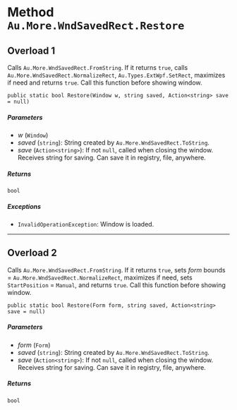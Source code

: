 # Method `Au.More.WndSavedRect.Restore`

## Overload 1

Calls `Au.More.WndSavedRect.FromString`. If it returns `true`, calls `Au.More.WndSavedRect.NormalizeRect`, `Au.Types.ExtWpf.SetRect`, maximizes if need and returns `true`. Call this function before showing window.

```
public static bool Restore(Window w, string saved, Action<string> save = null)
```

##### Parameters

- *w*  (`Window`)
- *saved*  (`string`):
    String created by `Au.More.WndSavedRect.ToString`.
- *save*  (`Action<string>`):
    If not `null`, called when closing the window. Receives string for saving. Can save it in registry, file, anywhere.

##### Returns

`bool`

##### Exceptions

- `InvalidOperationException`:
    Window is loaded.

* * *

## Overload 2

Calls `Au.More.WndSavedRect.FromString`. If it returns `true`, sets *form* bounds = `Au.More.WndSavedRect.NormalizeRect`, maximizes if need, sets `StartPosition` = `Manual`, and returns `true`. Call this function before showing window.

```
public static bool Restore(Form form, string saved, Action<string> save = null)
```

##### Parameters

- *form*  (`Form`)
- *saved*  (`string`):
    String created by `Au.More.WndSavedRect.ToString`.
- *save*  (`Action<string>`):
    If not `null`, called when closing the window. Receives string for saving. Can save it in registry, file, anywhere.

##### Returns

`bool`
